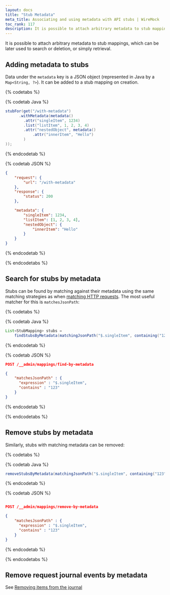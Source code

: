 ```yaml
---
layout: docs
title: "Stub Metadata"
meta_title: Associating and using metadata with API stubs | WireMock
toc_rank: 117
description: It is possible to attach arbitrary metadata to stub mappings, which can be later used to search or deletion, or simply retrieval.
---
```


It is possible to attach arbitrary metadata to stub mappings, which can be later used to search or deletion, or simply retrieval.

## Adding metadata to stubs

Data under the `metadata` key is a JSON object (represented in Java by a `Map<String, ?>`). It can be added to a stub mapping on creation.

{% codetabs %}

{% codetab Java %}

```java
stubFor(get("/with-metadata")
      .withMetadata(metadata()
        .attr("singleItem", 1234)
        .list("listItem", 1, 2, 3, 4)
        .attr("nestedObject", metadata()
            .attr("innerItem", "Hello")
        )
));
```

{% endcodetab %}

{% codetab JSON %}

```json
{
    "request": {
        "url": "/with-metadata"
    },
    "response": {
        "status": 200
    },

    "metadata": {
        "singleItem": 1234,
        "listItem": [1, 2, 3, 4],
        "nestedObject": {
            "innerItem": "Hello"
        }
    }
}
```

{% endcodetab %}

{% endcodetabs %}

## Search for stubs by metadata

Stubs can be found by matching against their metadata using the same matching strategies as when [matching HTTP requests](../request-matching/).
The most useful matcher for this is `matchesJsonPath`:

{% codetabs %}

{% codetab Java %}

```java
List<StubMapping> stubs =
    findStubsByMetadata(matchingJsonPath("$.singleItem", containing("123")));
```

{% endcodetab %}

{% codetab JSON %}

```json
POST /__admin/mappings/find-by-metadata

{
    "matchesJsonPath" : {
      "expression" : "$.singleItem",
      "contains" : "123"
    }
}
```

{% endcodetab %}

{% endcodetabs %}

## Remove stubs by metadata

Similarly, stubs with matching metadata can be removed:

{% codetabs %}

{% codetab Java %}

```java
removeStubsByMetadata(matchingJsonPath("$.singleItem", containing("123")));
```

{% endcodetab %}

{% codetab JSON %}

```json

POST /__admin/mappings/remove-by-metadata

{
    "matchesJsonPath" : {
      "expression" : "$.singleItem",
      "contains" : "123"
    }
}
```

{% endcodetab %}

{% endcodetabs %}

## Remove request journal events by metadata

See [Removing items from the journal](../verifying#by-criteria)
